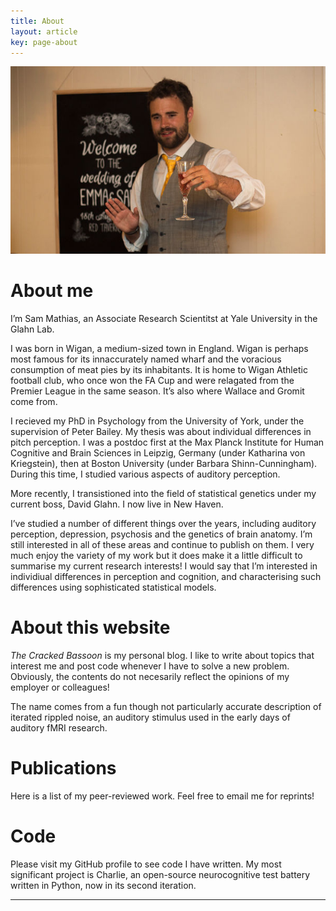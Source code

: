 ```yaml
---
title: About
layout: article
key: page-about
---
```


![](https://raw.githubusercontent.com/sammosummo/sammosummo.github.io/master/assets/images/photos/me.jpg)

# About me

I’m Sam Mathias, an Associate Research Scientitst at Yale University in the Glahn Lab.

I was born in Wigan, a medium-sized town in England. Wigan is perhaps most famous for its innaccurately named wharf and the voracious consumption of meat pies by its inhabitants. It is home to Wigan Athletic football club, who once won the FA Cup and were relagated from the Premier League in the same season. It’s also where Wallace and Gromit come from.

I recieved my PhD in Psychology from the University of York, under the supervision of Peter Bailey. My thesis was about individual differences in pitch perception. I was a postdoc first at the Max Planck Institute for Human Cognitive and Brain Sciences in Leipzig, Germany (under Katharina von Kriegstein), then at Boston University (under Barbara Shinn-Cunningham). During this time, I studied various aspects of auditory perception.

More recently, I transistioned into the field of statistical genetics under my current boss, David Glahn. I now live in New Haven.


I’ve studied a number of different things over the years, including auditory perception, depression, psychosis and the genetics of brain anatomy. I’m still interested in all of these areas and continue to publish on them. I very much enjoy the variety of my work but it does make it a little difficult to summarise my current research interests! I would say that I’m interested in individiual differences in perception and cognition, and characterising such differences using sophisticated statistical models.

# About this website

*The Cracked Bassoon* is my personal blog. I like to write about topics that interest me and post code whenever I have to solve a new problem. Obviously, the contents do not necesarily reflect the opinions of my employer or colleagues!

The name comes from a fun though not particularly accurate description of iterated rippled noise, an auditory stimulus used in the early days of auditory fMRI research.

# Publications

Here is a list of my peer-reviewed work. Feel free to email me for reprints!

# Code

Please visit my GitHub profile to see code I have written. My most significant project is Charlie, an open-source neurocognitive test battery written in Python, now in its second iteration.

---